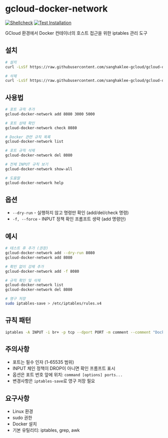 # gcloud-docker-network

[![Shellcheck](https://github.com/sanghaklee-gcloud/gcloud-docker-network/actions/workflows/shellcheck.yml/badge.svg)](https://github.com/sanghaklee-gcloud/gcloud-docker-network/actions/workflows/shellcheck.yml)
[![Test Installation](https://github.com/sanghaklee-gcloud/gcloud-docker-network/actions/workflows/test-install.yml/badge.svg)](https://github.com/sanghaklee-gcloud/gcloud-docker-network/actions/workflows/test-install.yml)

GCloud 환경에서 Docker 컨테이너의 호스트 접근을 위한 iptables 관리 도구

## 설치

```bash
# 설치
curl -LsSf https://raw.githubusercontent.com/sanghaklee-gcloud/gcloud-docker-network/master/install.sh | sh

# 삭제
curl -LsSf https://raw.githubusercontent.com/sanghaklee-gcloud/gcloud-docker-network/master/install.sh | sh -s -- --uninstall
```

## 사용법

```bash
# 포트 규칙 추가
gcloud-docker-network add 8080 3000 5000

# 포트 상태 확인
gcloud-docker-network check 8080

# Docker 관련 규칙 목록
gcloud-docker-network list

# 포트 규칙 삭제
gcloud-docker-network del 8080

# 전체 INPUT 규칙 보기
gcloud-docker-network show-all

# 도움말
gcloud-docker-network help
```

## 옵션

- `--dry-run` - 실행하지 않고 명령만 확인 (add/del/check 명령)
- `-f, --force` - INPUT 정책 확인 프롬프트 생략 (add 명령만)

## 예시

```bash
# 테스트 후 추가 (권장)
gcloud-docker-network add --dry-run 8080
gcloud-docker-network add 8080

# 확인 없이 강제 추가
gcloud-docker-network add -f 8080

# 규칙 확인 및 삭제
gcloud-docker-network list
gcloud-docker-network del 8080

# 영구 저장
sudo iptables-save > /etc/iptables/rules.v4
```

## 규칙 패턴

```bash
iptables -A INPUT -i br+ -p tcp --dport PORT -m comment --comment "Docker-Host access rule DATE" -j ACCEPT
```

## 주의사항

- 포트는 필수 인자 (1-65535 범위)
- INPUT 체인 정책이 DROP이 아니면 확인 프롬프트 표시
- 옵션은 포트 번호 앞에 위치: `command [options] ports...`
- 변경사항은 `iptables-save`로 영구 저장 필요

## 요구사항

- Linux 환경
- sudo 권한
- Docker 설치
- 기본 유틸리티: iptables, grep, awk